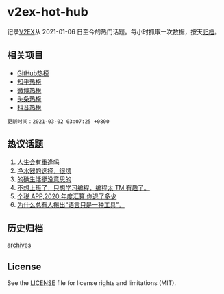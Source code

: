 # v2ex-hot-hub

 记录[V2EX](https://www.v2ex.com/)从 2021-01-06 日至今的热门话题。每小时抓取一次数据，按天[归档](archives)。
 
 ## 相关项目

- [GitHub热榜](https://github.com/lonnyzhang423/github-hot-hub)
- [知乎热榜](https://github.com/lonnyzhang423/zhihu-hot-hub)
- [微博热榜](https://github.com/lonnyzhang423/weibo-hot-hub)
- [头条热榜](https://github.com/lonnyzhang423/toutiao-hot-hub)
- [抖音热榜](https://github.com/lonnyzhang423/douyin-hot-hub)


 `更新时间：2021-03-02 03:07:25 +0800`

## 热议话题

1. [人生会有重逢吗](https://www.v2ex.com/t/757138)
1. [净水器的选择，很烦](https://www.v2ex.com/t/757161)
1. [的确生活挺没意思的](https://www.v2ex.com/t/757100)
1. [不想上班了，只想学习编程，编程太 TM 有趣了。](https://www.v2ex.com/t/757097)
1. [个税 APP,2020 年度汇算 你退了多少](https://www.v2ex.com/t/757338)
1. [为什么总有人搬出“语言只是一种工具”。](https://www.v2ex.com/t/757250)

## 历史归档

[archives](archives)

## License

See the [LICENSE](LICENSE) file for license rights and limitations (MIT).
